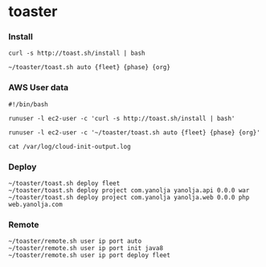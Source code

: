 # toaster

### Install
```
curl -s http://toast.sh/install | bash

~/toaster/toast.sh auto {fleet} {phase} {org}
```

### AWS User data
```
#!/bin/bash

runuser -l ec2-user -c 'curl -s http://toast.sh/install | bash'

runuser -l ec2-user -c '~/toaster/toast.sh auto {fleet} {phase} {org}'
```

```
cat /var/log/cloud-init-output.log
```

### Deploy
```
~/toaster/toast.sh deploy fleet
~/toaster/toast.sh deploy project com.yanolja yanolja.api 0.0.0 war
~/toaster/toast.sh deploy project com.yanolja yanolja.web 0.0.0 php web.yanolja.com
```

### Remote
```
~/toaster/remote.sh user ip port auto
~/toaster/remote.sh user ip port init java8
~/toaster/remote.sh user ip port deploy fleet
```
